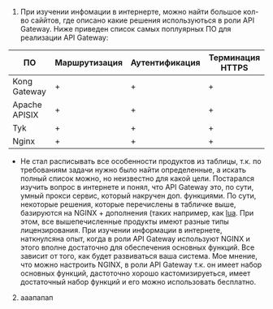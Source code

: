 1. При изучении инфомации в интернерте, можно найти большое кол-во саййтов, где описано какие решения используються в роли API Gateway. Ниже приведен список самых поплуярных ПО для реализации API Gateway:

| ПО | Маршрутизация | Аутентификация | Терминация HTTPS |
|---|---|---|---|
| Kong Gateway | + | + | + |
| Apache APISIX | + | + | + |
| Tyk | + | + | + |
| Nginx | + | + | + |

 * Не стал расписывать все особенности продуктов из таблицы, т.к. по требованиям задачи нужно было найти определенные, а искать полный список можно, но неизвестно для какой цели. Постарался изучить вопрос в интернете и понял, что API Gateway это, по сути, умный прокси сервис, который накручен доп. функциями. По сути, некоторые решения, которые перечислены в табличке выше, базируются на NGINX + дополнения (таких например, как [lua](https://github.com/openresty/lua-nginx-module#videos). При этом, все вышепечисленные продукты имеют разные типы лицензирования. При изучении информации в интернете, наткнулсяна опыт, когда в роли API Gateway используют NGINX и этого вполне достаточно для обеспечения основных функций. Все зависит от того, как будет развиваться ваша система. Мое мнение, что можно настроить NGINX, в роли API Gateway т.к. он имеет набор основных функций, дастоточно хорошо кастомизируеться, имеет достаточный набор функций и его можно использовать бесплатно.
2. ааапапап
